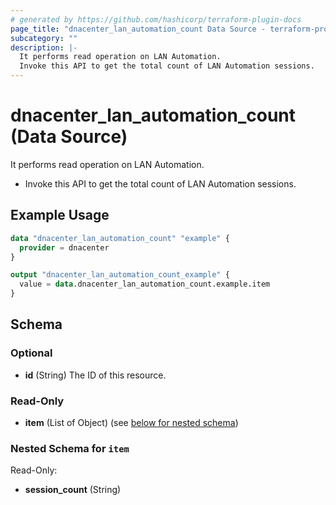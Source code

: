 ```yaml
---
# generated by https://github.com/hashicorp/terraform-plugin-docs
page_title: "dnacenter_lan_automation_count Data Source - terraform-provider-dnacenter"
subcategory: ""
description: |-
  It performs read operation on LAN Automation.
  Invoke this API to get the total count of LAN Automation sessions.
---
```


# dnacenter_lan_automation_count (Data Source)

It performs read operation on LAN Automation.

- Invoke this API to get the total count of LAN Automation sessions.

## Example Usage

```terraform
data "dnacenter_lan_automation_count" "example" {
  provider = dnacenter
}

output "dnacenter_lan_automation_count_example" {
  value = data.dnacenter_lan_automation_count.example.item
}
```

<!-- schema generated by tfplugindocs -->
## Schema

### Optional

- **id** (String) The ID of this resource.

### Read-Only

- **item** (List of Object) (see [below for nested schema](#nestedatt--item))

<a id="nestedatt--item"></a>
### Nested Schema for `item`

Read-Only:

- **session_count** (String)


